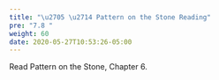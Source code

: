 ```yaml
---
title: "\u2705 \u2714 Pattern on the Stone Reading"
pre: "7.8 "
weight: 60
date: 2020-05-27T10:53:26-05:00
---
```


Read Pattern on the Stone, Chapter 6.


